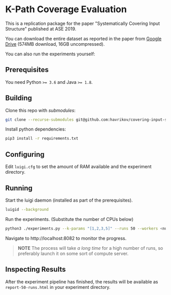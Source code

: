 # K-Path Coverage Evaluation

This is a replication package for the paper "Systematically Covering Input Structure" published at ASE 2019.

You can download the entire dataset as reported in the paper from [Google Drive](https://drive.google.com/open?id=1S_F5EWB0B5v8cxkTsXArvG0ViPs7wryS) (574MB download, 16GB uncompressed).

You can also run the experiments yourself: 

## Prerequisites
You need Python `>= 3.6` and Java `>= 1.8`.

## Building

Clone this repo with _submodules_:

```bash
git clone --recurse-submodules git@github.com:havrikov/covering-input-structure.git
```

Install python dependencies:

```bash
pip3 install -r requirements.txt
```

## Configuring

Edit `luigi.cfg` to set the amount of RAM available and the experiment directory.

## Running

Start the luigi daemon (installed as part of the prerequisites).

```bash
luigid --background
```

Run the experiments. (Substitute the number of CPUs below)

```bash
python3 ./experiments.py --k-params "[1,2,3,5]" --runs 50 --workers <number-of-CPUs>
```

Navigate to http://localhost:8082 to monitor the progress.

> **NOTE** The process will take _a long time_ for a high number of runs, so preferably launch it on some sort of compute server.

## Inspecting Results

After the experiment pipeline has finished, the results will be available as `report-50-runs.html` in your experiment directory.
